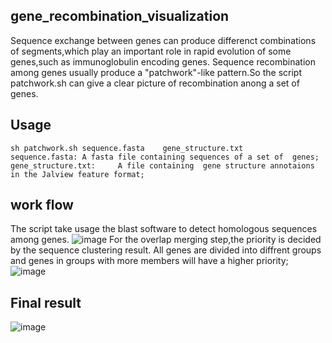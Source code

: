 ## gene_recombination_visualization
   Sequence exchange between genes can produce differenct combinations of segments,which play an important role in rapid evolution of some genes,such as immunoglobulin encoding genes. Sequence recombination among genes usually produce  a "patchwork"-like pattern.So the script patchwork.sh can give a clear picture of recombination anong a set of genes.

## Usage
```
sh patchwork.sh sequence.fasta    gene_structure.txt
sequence.fasta: A fasta file containing sequences of a set of  genes;
gene_structure.txt:     A file containing  gene structure annotaions in the Jalview feature format;
```

## work flow
The script take usage the blast software to detect homologous sequences among genes.
 ![image](https://github.com/xyhcelia/Readme_images/blob/master/gene_recombination_visualization/patwork_work_flow.png)
For the overlap merging step,the priority is decided by the sequence clustering result. All genes are divided into diffrent groups and genes in groups with more members will have a higher priority;
![image](https://github.com/xyhcelia/Readme_images/blob/master/gene_recombination_visualization/wtf_hclust.png)
##  Final result
![image](https://github.com/xyhcelia/Readme_images/blob/master/gene_recombination_visualization/JB22_wtf_patchwork.png)
